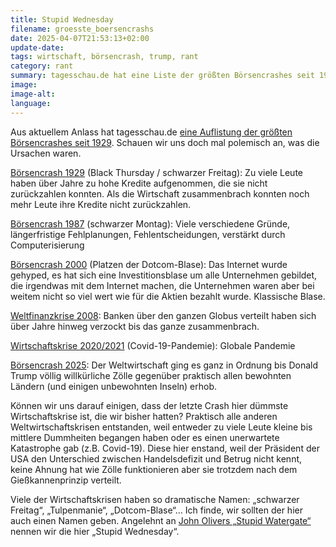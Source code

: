 ```yaml
---
title: Stupid Wednesday
filename: groesste_boersencrashs
date: 2025-04-07T21:53:13+02:00
update-date:
tags: wirtschaft, börsencrash, trump, rant
category: rant
summary: tagesschau.de hat eine Liste der größten Börsencrashes seit 1929. Ein polemische Zusammenstellung der Ursachen.
image:
image-alt:
language:
---
```


Aus aktuellem Anlass hat tagesschau.de [eine Auflistung der größten Börsencrashes seit 1929](https://www.tagesschau.de/wirtschaft/finanzen/die-groessten-boersencrashs-seit-1929-100.html). Schauen wir uns doch mal polemisch an, was die Ursachen waren.

[Börsencrash 1929](https://de.wikipedia.org/wiki/Schwarzer_Donnerstag) (Black Thursday / schwarzer Freitag): Zu viele Leute haben über Jahre zu hohe Kredite aufgenommen, die sie nicht zurückzahlen konnten. Als die Wirtschaft zusammenbrach konnten noch mehr Leute ihre Kredite nicht zurückzahlen.

[Börsencrash 1987](https://de.wikipedia.org/wiki/Schwarzer_Montag) (schwarzer Montag): Viele verschiedene Gründe, längerfristige Fehlplanungen, Fehlentscheidungen, verstärkt durch Computerisierung

[Börsencrash 2000](https://de.wikipedia.org/wiki/Dotcom-Blase) (Platzen der Dotcom-Blase): Das Internet wurde gehyped, es hat sich eine Investitionsblase um alle Unternehmen gebildet, die irgendwas mit dem Internet machen, die Unternehmen waren aber bei weitem nicht so viel wert wie für die Aktien bezahlt wurde. Klassische Blase.

[Weltfinanzkrise 2008](https://de.wikipedia.org/wiki/Weltfinanzkrise_2007%E2%80%932008): Banken über den ganzen Globus verteilt haben sich über Jahre hinweg verzockt bis das ganze zusammenbrach.

[Wirtschaftskrise 2020/2021](https://de.wikipedia.org/wiki/Wirtschaftskrise_2020%E2%80%932021) (Covid-19-Pandemie): Globale Pandemie

[Börsencrash 2025](https://de.wikipedia.org/wiki/B%C3%B6rsencrash_2025): Der Weltwirtschaft ging es ganz in Ordnung bis Donald Trump völlig willkürliche Zölle gegenüber praktisch allen bewohnten Ländern (und einigen unbewohnten Inseln) erhob.

Können wir uns darauf einigen, dass der letzte Crash hier dümmste Wirtschaftskrise ist, die wir bisher hatten? Praktisch alle anderen Weltwirtschaftskrisen entstanden, weil entweder zu viele Leute kleine bis mittlere Dummheiten begangen haben oder es einen unerwartete Katastrophe gab (z.B. Covid-19). Diese hier enstand, weil der Präsident der USA den Unterschied zwischen Handelsdefizit und Betrug nicht kennt, keine Ahnung hat wie Zölle funktionieren aber sie trotzdem nach dem Gießkannenprinzip verteilt.

Viele der Wirtschaftskrisen haben so dramatische Namen: „schwarzer Freitag“, „Tulpenmanie“, „Dotcom-Blase“… Ich finde, wir sollten der hier auch einen Namen geben. Angelehnt an [John Olivers „Stupid Watergate“](https://www.youtube.com/watch?v=FVFdsl29s_Q) nennen wir die hier „Stupid Wednesday“.
